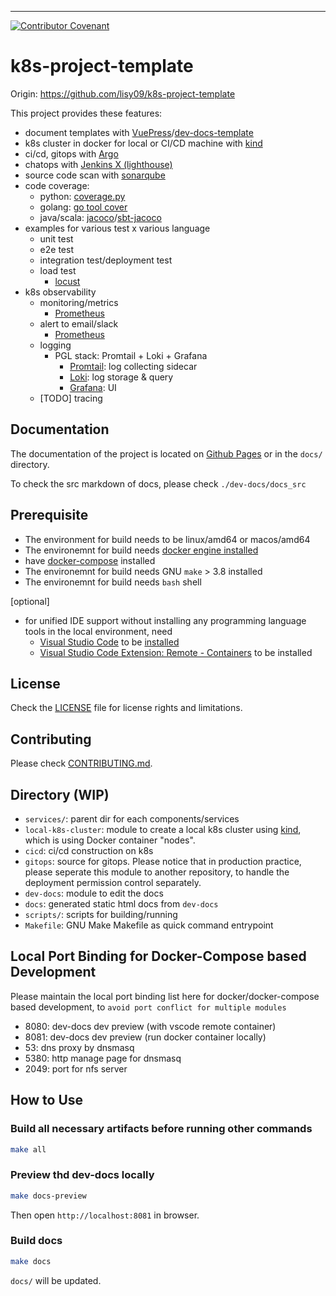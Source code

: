 
[Argo]: https://argoproj.github.io/
[Jenkins X]: https://jenkins-x.io/
[lighthouse]: https://github.com/jenkins-x/lighthouse
[sonarqube]: https://github.com/SonarSource/sonarqube
[coverage.py]: https://github.com/nedbat/coveragepy
[go tool cover]: https://golang.org/cmd/cover/
[jacoco]: https://www.eclemma.org/jacoco/
[sbt-jacoco]: https://www.scala-sbt.org/sbt-jacoco/
[kind]: https://kind.sigs.k8s.io/
[locust]: https://locust.io/
[dev-docs-template]: https://github.com/lisy09/dev-docs-template
[VuePress]: https://vuepress.vuejs.org/
[vscode]: https://code.visualstudio.com/
[install vscode]: https://code.visualstudio.com/docs/setup/setup-overview
[vscode remote container]: https://marketplace.visualstudio.com/items?itemName=ms-vscode-remote.remote-containers
[Promtail]: https://grafana.com/docs/loki/latest/clients/promtail/
[Loki]: https://grafana.com/oss/loki/
[Grafana]: https://grafana.com/grafana/
[Prometheus]: https://prometheus.io/

---
[![Contributor Covenant](https://img.shields.io/badge/Contributor%20Covenant-v2.0%20adopted-ff69b4.svg)](meta/CODE_OF_CONDUCT.md)

# k8s-project-template

Origin: https://github.com/lisy09/k8s-project-template

This project provides these features:
- document templates with [VuePress][VuePress]/[dev-docs-template][dev-docs-template]
- k8s cluster in docker for local or CI/CD machine with [kind][kind]
- ci/cd, gitops with [Argo][Argo]
- chatops with [Jenkins X (lighthouse)][lighthouse]
- source code scan with [sonarqube][sonarqube]
- code coverage:
  - python: [coverage.py][coverage.py]
  - golang: [go tool cover][go tool cover]
  - java/scala: [jacoco][jacoco]/[sbt-jacoco][sbt-jacoco]
- examples for various test x various language
  - unit test
  - e2e test
  - integration test/deployment test
  - load test 
    - [locust][locust]
- k8s observability
  - monitoring/metrics
    - [Prometheus][Prometheus]
  - alert to email/slack
    - [Prometheus][Prometheus]
  - logging
    - PGL stack: Promtail + Loki + Grafana
      - [Promtail][Promtail]: log collecting sidecar
      - [Loki][Loki]: log storage & query
      - [Grafana][Grafana]: UI
  - [TODO] tracing

## Documentation

The documentation of the project is located on [Github Pages](https://lisy09.github.io/k8s-project-template/) or in the `docs/` directory.

To check the src markdown of docs, please check `./dev-docs/docs_src`

## Prerequisite

- The environment for build needs to be linux/amd64 or macos/amd64
- The environemnt for build needs [docker engine installed](https://docs.docker.com/engine/install/)
- have [docker-compose](https://docs.docker.com/compose/install/) installed
- The environemnt for build needs GNU `make` > 3.8 installed
- The environemnt for build needs `bash` shell

[optional]
- for unified IDE support without installing any programming language tools in the local environment, need 
  - [Visual Studio Code][vscode] to be [installed][install vscode]
  - [Visual Studio Code Extension: Remote - Containers][vscode remote container] to be installed

## License
Check the [LICENSE](LICENSE.md) file for license rights and limitations.

## Contributing

Please check [CONTRIBUTING.md](meta/CONTRIBUTING.md).

## Directory (WIP)

- `services/`: parent dir for each components/services
- `local-k8s-cluster`: module to create a local k8s cluster using [kind][kind], which is using Docker container "nodes".
- `cicd`: ci/cd construction on k8s
- `gitops`: source for gitops. Please notice that in production practice, please seperate this module to another repository, to handle the deployment permission control separately.
- `dev-docs`: module to edit the docs
- `docs`: generated static html docs from `dev-docs`
- `scripts/`: scripts for building/running
- `Makefile`: GNU Make Makefile as quick command entrypoint

## Local Port Binding for Docker-Compose based Development

Please maintain the local port binding list here for docker/docker-compose based development, to `avoid port conflict for multiple modules` 

- 8080: dev-docs dev preview (with vscode remote container)
- 8081: dev-docs dev preview (run docker container locally)
- 53: dns proxy by dnsmasq
- 5380: http manage page for dnsmasq
- 2049: port for nfs server

## How to Use

### Build all necessary artifacts before running other commands

```bash
make all
```

### Preview thd dev-docs locally

```bash
make docs-preview
```

Then open `http://localhost:8081` in browser.

### Build docs

```bash
make docs
```

`docs/` will be updated.